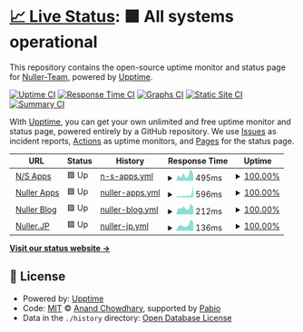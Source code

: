 # [📈 Live Status](https://status.nuller.jp): <!--live status--> **🟩 All systems operational**

This repository contains the open-source uptime monitor and status page for [Nuller-Team](https://status.nuller.jp), powered by [Upptime](https://github.com/upptime/upptime).

[![Uptime CI](https://github.com/Nuller-Team/uptime_js/workflows/Uptime%20CI/badge.svg)](https://github.com/Nuller-Team/uptime_js/actions?query=workflow%3A%22Uptime+CI%22)
[![Response Time CI](https://github.com/Nuller-Team/uptime_js/workflows/Response%20Time%20CI/badge.svg)](https://github.com/Nuller-Team/uptime_js/actions?query=workflow%3A%22Response+Time+CI%22)
[![Graphs CI](https://github.com/Nuller-Team/uptime_js/workflows/Graphs%20CI/badge.svg)](https://github.com/Nuller-Team/uptime_js/actions?query=workflow%3A%22Graphs+CI%22)
[![Static Site CI](https://github.com/Nuller-Team/uptime_js/workflows/Static%20Site%20CI/badge.svg)](https://github.com/Nuller-Team/uptime_js/actions?query=workflow%3A%22Static+Site+CI%22)
[![Summary CI](https://github.com/Nuller-Team/uptime_js/workflows/Summary%20CI/badge.svg)](https://github.com/Nuller-Team/uptime_js/actions?query=workflow%3A%22Summary+CI%22)

With [Upptime](https://upptime.js.org), you can get your own unlimited and free uptime monitor and status page, powered entirely by a GitHub repository. We use [Issues](https://github.com/Nuller-Team/uptime_js/issues) as incident reports, [Actions](https://github.com/Nuller-Team/uptime_js/actions) as uptime monitors, and [Pages](https://status.nuller.jp) for the status page.

<!--start: status pages-->
<!-- This summary is generated by Upptime (https://github.com/upptime/upptime) -->
<!-- Do not edit this manually, your changes will be overwritten -->
<!-- prettier-ignore -->
| URL | Status | History | Response Time | Uptime |
| --- | ------ | ------- | ------------- | ------ |
| <img alt="" src="https://icons.duckduckgo.com/ip3/n-s-apps.nuller.jp.ico" height="13"> [N/S Apps](https://n-s-apps.nuller.jp/) | 🟩 Up | [n-s-apps.yml](https://github.com/Nuller-Team/uptime_js/commits/HEAD/history/n-s-apps.yml) | <details><summary><img alt="Response time graph" src="./graphs/n-s-apps/response-time-week.png" height="20"> 495ms</summary><br><a href="https://status.nuller.jp/history/n-s-apps"><img alt="Response time 365" src="https://img.shields.io/endpoint?url=https%3A%2F%2Fraw.githubusercontent.com%2FNuller-Team%2Fuptime_js%2FHEAD%2Fapi%2Fn-s-apps%2Fresponse-time.json"></a><br><a href="https://status.nuller.jp/history/n-s-apps"><img alt="24-hour response time 657" src="https://img.shields.io/endpoint?url=https%3A%2F%2Fraw.githubusercontent.com%2FNuller-Team%2Fuptime_js%2FHEAD%2Fapi%2Fn-s-apps%2Fresponse-time-day.json"></a><br><a href="https://status.nuller.jp/history/n-s-apps"><img alt="7-day response time 495" src="https://img.shields.io/endpoint?url=https%3A%2F%2Fraw.githubusercontent.com%2FNuller-Team%2Fuptime_js%2FHEAD%2Fapi%2Fn-s-apps%2Fresponse-time-week.json"></a><br><a href="https://status.nuller.jp/history/n-s-apps"><img alt="30-day response time 365" src="https://img.shields.io/endpoint?url=https%3A%2F%2Fraw.githubusercontent.com%2FNuller-Team%2Fuptime_js%2FHEAD%2Fapi%2Fn-s-apps%2Fresponse-time-month.json"></a><br><a href="https://status.nuller.jp/history/n-s-apps"><img alt="1-year response time 365" src="https://img.shields.io/endpoint?url=https%3A%2F%2Fraw.githubusercontent.com%2FNuller-Team%2Fuptime_js%2FHEAD%2Fapi%2Fn-s-apps%2Fresponse-time-year.json"></a></details> | <details><summary><a href="https://status.nuller.jp/history/n-s-apps">100.00%</a></summary><a href="https://status.nuller.jp/history/n-s-apps"><img alt="All-time uptime 100.00%" src="https://img.shields.io/endpoint?url=https%3A%2F%2Fraw.githubusercontent.com%2FNuller-Team%2Fuptime_js%2FHEAD%2Fapi%2Fn-s-apps%2Fuptime.json"></a><br><a href="https://status.nuller.jp/history/n-s-apps"><img alt="24-hour uptime 100.00%" src="https://img.shields.io/endpoint?url=https%3A%2F%2Fraw.githubusercontent.com%2FNuller-Team%2Fuptime_js%2FHEAD%2Fapi%2Fn-s-apps%2Fuptime-day.json"></a><br><a href="https://status.nuller.jp/history/n-s-apps"><img alt="7-day uptime 100.00%" src="https://img.shields.io/endpoint?url=https%3A%2F%2Fraw.githubusercontent.com%2FNuller-Team%2Fuptime_js%2FHEAD%2Fapi%2Fn-s-apps%2Fuptime-week.json"></a><br><a href="https://status.nuller.jp/history/n-s-apps"><img alt="30-day uptime 100.00%" src="https://img.shields.io/endpoint?url=https%3A%2F%2Fraw.githubusercontent.com%2FNuller-Team%2Fuptime_js%2FHEAD%2Fapi%2Fn-s-apps%2Fuptime-month.json"></a><br><a href="https://status.nuller.jp/history/n-s-apps"><img alt="1-year uptime 100.00%" src="https://img.shields.io/endpoint?url=https%3A%2F%2Fraw.githubusercontent.com%2FNuller-Team%2Fuptime_js%2FHEAD%2Fapi%2Fn-s-apps%2Fuptime-year.json"></a></details>
| <img alt="" src="https://icons.duckduckgo.com/ip3/app.nuller.jp.ico" height="13"> [Nuller Apps](https://app.nuller.jp/) | 🟩 Up | [nuller-apps.yml](https://github.com/Nuller-Team/uptime_js/commits/HEAD/history/nuller-apps.yml) | <details><summary><img alt="Response time graph" src="./graphs/nuller-apps/response-time-week.png" height="20"> 596ms</summary><br><a href="https://status.nuller.jp/history/nuller-apps"><img alt="Response time 341" src="https://img.shields.io/endpoint?url=https%3A%2F%2Fraw.githubusercontent.com%2FNuller-Team%2Fuptime_js%2FHEAD%2Fapi%2Fnuller-apps%2Fresponse-time.json"></a><br><a href="https://status.nuller.jp/history/nuller-apps"><img alt="24-hour response time 347" src="https://img.shields.io/endpoint?url=https%3A%2F%2Fraw.githubusercontent.com%2FNuller-Team%2Fuptime_js%2FHEAD%2Fapi%2Fnuller-apps%2Fresponse-time-day.json"></a><br><a href="https://status.nuller.jp/history/nuller-apps"><img alt="7-day response time 596" src="https://img.shields.io/endpoint?url=https%3A%2F%2Fraw.githubusercontent.com%2FNuller-Team%2Fuptime_js%2FHEAD%2Fapi%2Fnuller-apps%2Fresponse-time-week.json"></a><br><a href="https://status.nuller.jp/history/nuller-apps"><img alt="30-day response time 341" src="https://img.shields.io/endpoint?url=https%3A%2F%2Fraw.githubusercontent.com%2FNuller-Team%2Fuptime_js%2FHEAD%2Fapi%2Fnuller-apps%2Fresponse-time-month.json"></a><br><a href="https://status.nuller.jp/history/nuller-apps"><img alt="1-year response time 341" src="https://img.shields.io/endpoint?url=https%3A%2F%2Fraw.githubusercontent.com%2FNuller-Team%2Fuptime_js%2FHEAD%2Fapi%2Fnuller-apps%2Fresponse-time-year.json"></a></details> | <details><summary><a href="https://status.nuller.jp/history/nuller-apps">100.00%</a></summary><a href="https://status.nuller.jp/history/nuller-apps"><img alt="All-time uptime 100.00%" src="https://img.shields.io/endpoint?url=https%3A%2F%2Fraw.githubusercontent.com%2FNuller-Team%2Fuptime_js%2FHEAD%2Fapi%2Fnuller-apps%2Fuptime.json"></a><br><a href="https://status.nuller.jp/history/nuller-apps"><img alt="24-hour uptime 100.00%" src="https://img.shields.io/endpoint?url=https%3A%2F%2Fraw.githubusercontent.com%2FNuller-Team%2Fuptime_js%2FHEAD%2Fapi%2Fnuller-apps%2Fuptime-day.json"></a><br><a href="https://status.nuller.jp/history/nuller-apps"><img alt="7-day uptime 100.00%" src="https://img.shields.io/endpoint?url=https%3A%2F%2Fraw.githubusercontent.com%2FNuller-Team%2Fuptime_js%2FHEAD%2Fapi%2Fnuller-apps%2Fuptime-week.json"></a><br><a href="https://status.nuller.jp/history/nuller-apps"><img alt="30-day uptime 100.00%" src="https://img.shields.io/endpoint?url=https%3A%2F%2Fraw.githubusercontent.com%2FNuller-Team%2Fuptime_js%2FHEAD%2Fapi%2Fnuller-apps%2Fuptime-month.json"></a><br><a href="https://status.nuller.jp/history/nuller-apps"><img alt="1-year uptime 100.00%" src="https://img.shields.io/endpoint?url=https%3A%2F%2Fraw.githubusercontent.com%2FNuller-Team%2Fuptime_js%2FHEAD%2Fapi%2Fnuller-apps%2Fuptime-year.json"></a></details>
| <img alt="" src="https://icons.duckduckgo.com/ip3/blog.nuller.jp.ico" height="13"> [Nuller Blog](https://blog.nuller.jp/) | 🟩 Up | [nuller-blog.yml](https://github.com/Nuller-Team/uptime_js/commits/HEAD/history/nuller-blog.yml) | <details><summary><img alt="Response time graph" src="./graphs/nuller-blog/response-time-week.png" height="20"> 212ms</summary><br><a href="https://status.nuller.jp/history/nuller-blog"><img alt="Response time 883" src="https://img.shields.io/endpoint?url=https%3A%2F%2Fraw.githubusercontent.com%2FNuller-Team%2Fuptime_js%2FHEAD%2Fapi%2Fnuller-blog%2Fresponse-time.json"></a><br><a href="https://status.nuller.jp/history/nuller-blog"><img alt="24-hour response time 254" src="https://img.shields.io/endpoint?url=https%3A%2F%2Fraw.githubusercontent.com%2FNuller-Team%2Fuptime_js%2FHEAD%2Fapi%2Fnuller-blog%2Fresponse-time-day.json"></a><br><a href="https://status.nuller.jp/history/nuller-blog"><img alt="7-day response time 212" src="https://img.shields.io/endpoint?url=https%3A%2F%2Fraw.githubusercontent.com%2FNuller-Team%2Fuptime_js%2FHEAD%2Fapi%2Fnuller-blog%2Fresponse-time-week.json"></a><br><a href="https://status.nuller.jp/history/nuller-blog"><img alt="30-day response time 883" src="https://img.shields.io/endpoint?url=https%3A%2F%2Fraw.githubusercontent.com%2FNuller-Team%2Fuptime_js%2FHEAD%2Fapi%2Fnuller-blog%2Fresponse-time-month.json"></a><br><a href="https://status.nuller.jp/history/nuller-blog"><img alt="1-year response time 883" src="https://img.shields.io/endpoint?url=https%3A%2F%2Fraw.githubusercontent.com%2FNuller-Team%2Fuptime_js%2FHEAD%2Fapi%2Fnuller-blog%2Fresponse-time-year.json"></a></details> | <details><summary><a href="https://status.nuller.jp/history/nuller-blog">100.00%</a></summary><a href="https://status.nuller.jp/history/nuller-blog"><img alt="All-time uptime 100.00%" src="https://img.shields.io/endpoint?url=https%3A%2F%2Fraw.githubusercontent.com%2FNuller-Team%2Fuptime_js%2FHEAD%2Fapi%2Fnuller-blog%2Fuptime.json"></a><br><a href="https://status.nuller.jp/history/nuller-blog"><img alt="24-hour uptime 100.00%" src="https://img.shields.io/endpoint?url=https%3A%2F%2Fraw.githubusercontent.com%2FNuller-Team%2Fuptime_js%2FHEAD%2Fapi%2Fnuller-blog%2Fuptime-day.json"></a><br><a href="https://status.nuller.jp/history/nuller-blog"><img alt="7-day uptime 100.00%" src="https://img.shields.io/endpoint?url=https%3A%2F%2Fraw.githubusercontent.com%2FNuller-Team%2Fuptime_js%2FHEAD%2Fapi%2Fnuller-blog%2Fuptime-week.json"></a><br><a href="https://status.nuller.jp/history/nuller-blog"><img alt="30-day uptime 100.00%" src="https://img.shields.io/endpoint?url=https%3A%2F%2Fraw.githubusercontent.com%2FNuller-Team%2Fuptime_js%2FHEAD%2Fapi%2Fnuller-blog%2Fuptime-month.json"></a><br><a href="https://status.nuller.jp/history/nuller-blog"><img alt="1-year uptime 100.00%" src="https://img.shields.io/endpoint?url=https%3A%2F%2Fraw.githubusercontent.com%2FNuller-Team%2Fuptime_js%2FHEAD%2Fapi%2Fnuller-blog%2Fuptime-year.json"></a></details>
| <img alt="" src="https://icons.duckduckgo.com/ip3/nuller.jp.ico" height="13"> [Nuller.JP](https://nuller.jp/) | 🟩 Up | [nuller-jp.yml](https://github.com/Nuller-Team/uptime_js/commits/HEAD/history/nuller-jp.yml) | <details><summary><img alt="Response time graph" src="./graphs/nuller-jp/response-time-week.png" height="20"> 136ms</summary><br><a href="https://status.nuller.jp/history/nuller-jp"><img alt="Response time 209" src="https://img.shields.io/endpoint?url=https%3A%2F%2Fraw.githubusercontent.com%2FNuller-Team%2Fuptime_js%2FHEAD%2Fapi%2Fnuller-jp%2Fresponse-time.json"></a><br><a href="https://status.nuller.jp/history/nuller-jp"><img alt="24-hour response time 287" src="https://img.shields.io/endpoint?url=https%3A%2F%2Fraw.githubusercontent.com%2FNuller-Team%2Fuptime_js%2FHEAD%2Fapi%2Fnuller-jp%2Fresponse-time-day.json"></a><br><a href="https://status.nuller.jp/history/nuller-jp"><img alt="7-day response time 136" src="https://img.shields.io/endpoint?url=https%3A%2F%2Fraw.githubusercontent.com%2FNuller-Team%2Fuptime_js%2FHEAD%2Fapi%2Fnuller-jp%2Fresponse-time-week.json"></a><br><a href="https://status.nuller.jp/history/nuller-jp"><img alt="30-day response time 209" src="https://img.shields.io/endpoint?url=https%3A%2F%2Fraw.githubusercontent.com%2FNuller-Team%2Fuptime_js%2FHEAD%2Fapi%2Fnuller-jp%2Fresponse-time-month.json"></a><br><a href="https://status.nuller.jp/history/nuller-jp"><img alt="1-year response time 209" src="https://img.shields.io/endpoint?url=https%3A%2F%2Fraw.githubusercontent.com%2FNuller-Team%2Fuptime_js%2FHEAD%2Fapi%2Fnuller-jp%2Fresponse-time-year.json"></a></details> | <details><summary><a href="https://status.nuller.jp/history/nuller-jp">100.00%</a></summary><a href="https://status.nuller.jp/history/nuller-jp"><img alt="All-time uptime 100.00%" src="https://img.shields.io/endpoint?url=https%3A%2F%2Fraw.githubusercontent.com%2FNuller-Team%2Fuptime_js%2FHEAD%2Fapi%2Fnuller-jp%2Fuptime.json"></a><br><a href="https://status.nuller.jp/history/nuller-jp"><img alt="24-hour uptime 100.00%" src="https://img.shields.io/endpoint?url=https%3A%2F%2Fraw.githubusercontent.com%2FNuller-Team%2Fuptime_js%2FHEAD%2Fapi%2Fnuller-jp%2Fuptime-day.json"></a><br><a href="https://status.nuller.jp/history/nuller-jp"><img alt="7-day uptime 100.00%" src="https://img.shields.io/endpoint?url=https%3A%2F%2Fraw.githubusercontent.com%2FNuller-Team%2Fuptime_js%2FHEAD%2Fapi%2Fnuller-jp%2Fuptime-week.json"></a><br><a href="https://status.nuller.jp/history/nuller-jp"><img alt="30-day uptime 100.00%" src="https://img.shields.io/endpoint?url=https%3A%2F%2Fraw.githubusercontent.com%2FNuller-Team%2Fuptime_js%2FHEAD%2Fapi%2Fnuller-jp%2Fuptime-month.json"></a><br><a href="https://status.nuller.jp/history/nuller-jp"><img alt="1-year uptime 100.00%" src="https://img.shields.io/endpoint?url=https%3A%2F%2Fraw.githubusercontent.com%2FNuller-Team%2Fuptime_js%2FHEAD%2Fapi%2Fnuller-jp%2Fuptime-year.json"></a></details>

<!--end: status pages-->

[**Visit our status website →**](https://status.nuller.jp)

## 📄 License

- Powered by: [Upptime](https://github.com/upptime/upptime)
- Code: [MIT](./LICENSE) © [Anand Chowdhary](https://anandchowdhary.com), supported by [Pabio](https://pabio.com)
- Data in the `./history` directory: [Open Database License](https://opendatacommons.org/licenses/odbl/1-0/)
